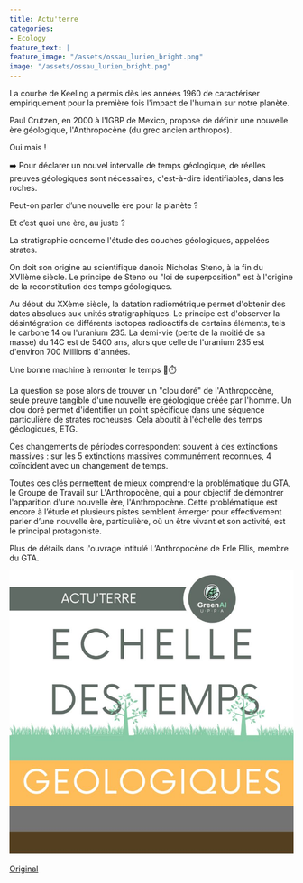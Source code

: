 ```yaml
---
title: Actu'terre
categories:
- Ecology
feature_text: |
feature_image: "/assets/ossau_lurien_bright.png"
image: "/assets/ossau_lurien_bright.png"
---
```


La courbe de Keeling a permis dès les années 1960 de caractériser empiriquement pour la première fois l'impact de l'humain sur notre planète. 

Paul Crutzen, en 2000 à l'IGBP de Mexico, propose de définir une nouvelle ère géologique, l'Anthropocène (du grec ancien anthropos). 

Oui mais !

➡️ Pour déclarer un nouvel intervalle de temps géologique, de réelles preuves géologiques sont nécessaires, c'est-à-dire identifiables, dans les roches. 

Peut-on parler d’une nouvelle ère pour la planète ? 

Et c’est quoi une ère, au juste ?

La stratigraphie concerne l'étude des couches géologiques, appelées strates. 

On doit son origine au scientifique danois Nicholas Steno, à la fin du XVIIème siècle. Le principe de Steno ou "loi de superposition" est à l'origine de la reconstitution des temps géologiques. 

Au début du XXème siècle, la datation radiométrique permet d'obtenir des dates absolues aux unités stratigraphiques. Le principe est d'observer la désintégration de différents isotopes radioactifs de certains éléments, tels le carbone 14 ou l'uranium 235. La demi-vie (perte de la moitié de sa masse) du 14C est de 5400 ans, alors que celle de l'uranium 235 est d'environ 700 Millions d'années. 

Une bonne machine à remonter le temps 🚗⏱️

La question se pose alors de trouver un "clou doré" de l'Anthropocène, seule preuve tangible d'une nouvelle ère géologique créée par l'homme. Un clou doré permet d'identifier un point spécifique dans une séquence particulière de strates rocheuses. Cela aboutit à l'échelle des temps géologiques, ETG. 

Ces changements de périodes correspondent souvent à des extinctions massives : sur les 5 extinctions massives communément reconnues, 4 coïncident avec un changement de temps.

Toutes ces clés permettent de mieux comprendre la problématique du GTA, le Groupe de Travail sur L'Anthropocène, qui a pour objectif de démontrer l'apparition d'une nouvelle ère, l'Anthropocène. Cette problématique est encore à l’étude et plusieurs pistes semblent émerger pour effectivement parler d’une nouvelle ère, particulière, où un être vivant et son activité, est le principal protagoniste. 

Plus de détails dans l'ouvrage intitulé L’Anthropocène de Erle Ellis, membre du GTA.


![image](/images/blog/20220512at.jpeg)

[Original](https://www.linkedin.com/feed/update/urn:li:activity:6930456456961929216/)
